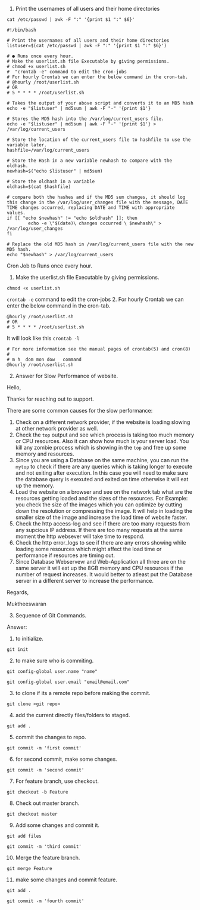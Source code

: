 1. Print the usernames of all users and their home directories

`cat /etc/passwd | awk -F ":" '{print $1 ":" $6}'`

```
#!/bin/bash

# Print the usernames of all users and their home directories
listuser=$(cat /etc/passwd | awk -F ":" '{print $1 ":" $6}')

# ● Runs once every hour.
# Make the userlist.sh file Executable by giving permissions.
# chmod +x userlist.sh
#  "crontab -e" command to edit the cron-jobs
# For hourly Crontab we can enter the below command in the cron-tab.
# @hourly /root/userlist.sh
# OR
# 5 * * * * /root/userlist.sh

# Takes the output of your above script and converts it to an MD5 hash
echo -e "$listuser" | md5sum | awk -F "-" '{print $1'}

# Stores the MD5 hash into the /var/log/current_users file.
echo -e "$listuser" | md5sum | awk -F "-" '{print $1'} > /var/log/current_users

# Store the location of the current_users file to hashfile to use the variable later.
hashfile=/var/log/current_users

# Store the Hash in a new variable newhash to compare with the oldhash.
newhash=$("echo $listuser" | md5sum)

# Store the oldhash in a variable
oldhash=$(cat $hashfile)

# compare both the hashes and if the MD5 sum changes, it should log this change in the /var/log/user_changes file with the message, DATE TIME changes occurred, replacing DATE and TIME with appropriate values.
if [[ "echo $newhash" != "echo $oldhash" ]]; then
        echo -e \"$(date)\ changes occurred \ $newhash\" > /var/log/user_changes
fi

# Replace the old MD5 hash in /var/log/current_users file with the new MD5 hash.
echo "$newhash" > /var/log/current_users
```

Cron Job to Runs once every hour.
1. Make the userlist.sh file Executable by giving permissions.

`chmod +x userlist.sh`

`crontab -e` command to edit the cron-jobs
2. For hourly Crontab we can enter the below command in the cron-tab.
```
@hourly /root/userlist.sh
# OR
# 5 * * * * /root/userlist.sh
```
It will look like this `crontab -l`
```
# For more information see the manual pages of crontab(5) and cron(8)
# 
# m h  dom mon dow   command
@hourly /root/userlist.sh
```

2. Answer for Slow Performance of website.

Hello,

Thanks for reaching out to support.

There are some common causes for the slow performance:

1. Check on a different network provider, if the website is loading slowing at other network provider as well.
2. Check the `top` output and see which process is taking too much memory or CPU resources. Also it can show how much is your server load. You kill any zombie process which is showing in the `top` and free up some memory and resources.
3. Since you are using a Database on the same machine, you can run the `mytop` to check if there are any queries which is taking longer to execute and not exiting after execution. In this case you will need to make sure the database query is exexuted and exited on time otherwise it will eat up the memory.
4. Load the website on a browser and see on the network tab what are the resources getting loaded and the sizes of the resources. For Example: you check the size of the images which you can optimize by cutting down the resolution or compressing the image. It will help in loading the smaller size of the image and increase the load time of website faster.
5. Check the http access-log and see if there are too many requests from any supcious IP address. If there are too many requests at the same moment the http websever will take time to respond.
6. Check the http error_logs to see if there are any errors showing while loading some resources which might affect the load time or performance if resources are timing out.
7. Since Database Webservevr and Web-Application all three are on the same server it will eat up the 8GB memory and CPU resources if the number of request increases. It would better to atleast put the Database server in a different server to increase the performance.

Regards,

Muktheeswaran 


3. Sequence of Git Commands.

Answer:

1. to initialize.

`git init`

2. to make sure who is commiting.

`git config-global user.name "name"`

`git config-global user.email "email@email.com"`

3. to clone if its a remote repo before making the commit.

`git clone <git repo>`

4. add the current directly files/folders to staged.

`git add .`

5. commit the changes to repo.

`git commit -m 'first commit'`

6. for second commit, make some changes.

`git commit -m 'second commit'`

7. For feature branch, use checkout.

`git checkout -b Feature`

8. Check out master branch.

`git checkout master`

9. Add some changes and commit it.

`git add files`

`git commit -m 'third commit'`

10. Merge the feature branch.

`git merge Feature`

11. make some changes and commit feature.

`git add .`

`git commit -m 'fourth commit'`
